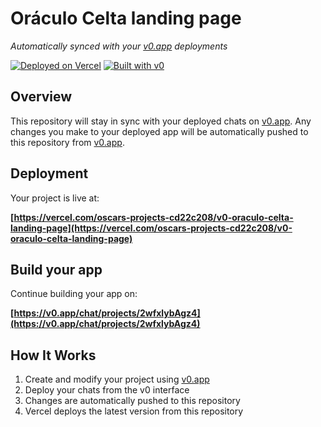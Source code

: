 # Oráculo Celta landing page

*Automatically synced with your [v0.app](https://v0.app) deployments*

[![Deployed on Vercel](https://img.shields.io/badge/Deployed%20on-Vercel-black?style=for-the-badge&logo=vercel)](https://vercel.com/oscars-projects-cd22c208/v0-oraculo-celta-landing-page)
[![Built with v0](https://img.shields.io/badge/Built%20with-v0.app-black?style=for-the-badge)](https://v0.app/chat/projects/2wfxlybAgz4)

## Overview

This repository will stay in sync with your deployed chats on [v0.app](https://v0.app).
Any changes you make to your deployed app will be automatically pushed to this repository from [v0.app](https://v0.app).

## Deployment

Your project is live at:

**[https://vercel.com/oscars-projects-cd22c208/v0-oraculo-celta-landing-page](https://vercel.com/oscars-projects-cd22c208/v0-oraculo-celta-landing-page)**

## Build your app

Continue building your app on:

**[https://v0.app/chat/projects/2wfxlybAgz4](https://v0.app/chat/projects/2wfxlybAgz4)**

## How It Works

1. Create and modify your project using [v0.app](https://v0.app)
2. Deploy your chats from the v0 interface
3. Changes are automatically pushed to this repository
4. Vercel deploys the latest version from this repository